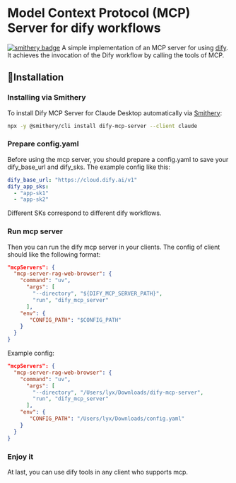 # Model Context Protocol (MCP) Server for dify workflows
[![smithery badge](https://smithery.ai/badge/dify-mcp-server)](https://smithery.ai/server/dify-mcp-server)
A simple implementation of an MCP server for using [dify](https://github.com/langgenius/dify). It achieves the invocation of the Dify workflow by calling the tools of MCP.
## 🔨Installation

### Installing via Smithery

To install Dify MCP Server for Claude Desktop automatically via [Smithery](https://smithery.ai/server/dify-mcp-server):

```bash
npx -y @smithery/cli install dify-mcp-server --client claude
```

### Prepare config.yaml
Before using the mcp server, you should prepare a config.yaml to save your dify_base_url and dify_sks. The example config like this:
```yaml
dify_base_url: "https://cloud.dify.ai/v1"
dify_app_sks:
  - "app-sk1"
  - "app-sk2"
```
Different SKs correspond to different dify workflows.
### Run mcp server
Then you can run the dify mcp server in your clients. The config of client should like the following format:
```json
"mcpServers": {
  "mcp-server-rag-web-browser": {
    "command": "uv",
      "args": [
        "--directory", "${DIFY_MCP_SERVER_PATH}",
        "run", "dify_mcp_server"
      ],
    "env": {
       "CONFIG_PATH": "$CONFIG_PATH"
    }
  }
}
```
Example config:
```json
"mcpServers": {
  "mcp-server-rag-web-browser": {
    "command": "uv",
      "args": [
        "--directory", "/Users/lyx/Downloads/dify-mcp-server",
        "run", "dify_mcp_server"
      ],
    "env": {
       "CONFIG_PATH": "/Users/lyx/Downloads/config.yaml"
    }
  }
}
```
### Enjoy it
At last, you can use dify tools in any client who supports mcp.

